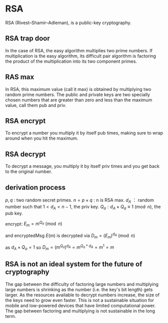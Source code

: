 # RSA

RSA (Rivest–Shamir–Adleman), is a public-key cryptography.

## RSA trap door

In the case of RSA, the easy algorithm multiplies two prime numbers. If multiplication is the easy algorithm, its difficult pair algorithm is factoring the product of the multiplication into its two component primes.

## RAS max

In RSA, this maximum value (call it max) is obtained by multiplying two random prime numbers. The public and private keys are two specially chosen numbers that are greater than zero and less than the maximum value, call them pub and priv.

## RSA encrypt

To encrypt a number you multiply it by itself pub times, making sure to wrap around when you hit the maximum.

## RSA decrypt

To decrypt a message, you multiply it by itself priv times and you get back to the original number.

## derivation process

$p,q$ : two  random  secret  primes.
$n=p\times q$ : n is RSA max.
$d_A$ ： random number such that $1<d_A<n-1$, the priv key.
$Q_a: d_A\times Q_a \equiv 1 \pmod{n}$, the pub key.

encrypt: $E_m= m^{Q_a} \pmod{n}$

and encryptedMsg $E(m)$ is decrypted via
$D_m= (E_m)^{d_A} \pmod{n}$

as $d_A \times Q_a=1$
so $D_m=(m^{Q_a})^{d_A}=m^{Q_a*d_A}=m^1=m$

## RSA is not an ideal system for the future of cryptography

The gap between the difficulty of factoring large numbers and multiplying large numbers is shrinking as the number (i.e. the key's bit length) gets larger. As the resources available to decrypt numbers increase, the size of the keys need to grow even faster. This is not a sustainable situation for mobile and low-powered devices that have limited computational power. The gap between factoring and multiplying is not sustainable in the long term.
